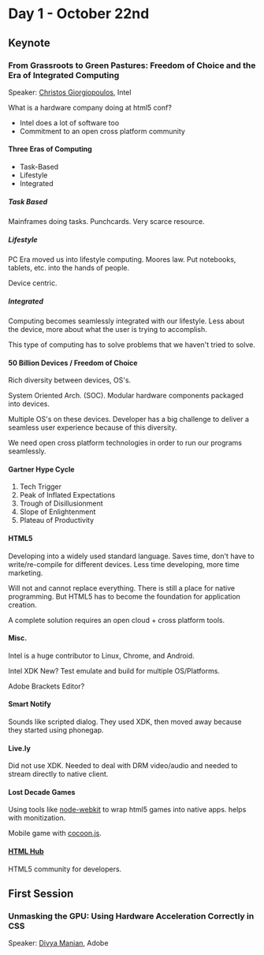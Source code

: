 # Day 1 - October 22nd

## Keynote

### From Grassroots to Green Pastures: Freedom of Choice and the Era of Integrated Computing
Speaker: [Christos Giorgiopoulos](http://html5devconf.com/speakers/christos_georgiopoulos.html), Intel

What is a hardware company doing at html5 conf?

* Intel does a lot of software too
* Commitment to an open cross platform community

#### Three Eras of Computing

* Task-Based
* Lifestyle
* Integrated

##### Task Based

Mainframes doing tasks. Punchcards. Very scarce resource.

##### Lifestyle

PC Era moved us into lifestyle computing. Moores law. Put notebooks, tablets, etc. into the hands of people. 

Device centric.

##### Integrated

Computing becomes seamlessly integrated with our lifestyle. Less about the device, more about what the user is trying to accomplish.

This type of computing has to solve problems that we haven't tried to solve.

#### 50 Billion Devices / Freedom of Choice

Rich diversity between devices, OS's.

System Oriented Arch. (SOC). Modular hardware components packaged into devices. 

Multiple OS's on these devices. Developer has a big challenge to deliver a seamless user experience because of this diversity.

We need open cross platform technologies in order to run our programs seamlessly.

#### Gartner Hype Cycle

1. Tech Trigger
2. Peak of Inflated Expectations
3. Trough of Disillusionment
4. Slope of Enlightenment
5. Plateau of Productivity

#### HTML5

Developing into a widely used standard language. Saves time, don't have to write/re-compile for different devices.
Less time developing, more time marketing.

Will not and cannot replace everything. There is still a place for native programming.
But HTML5 has to become the foundation for application creation.

A complete solution requires an open cloud + cross platform tools.

#### Misc.

Intel is a huge contributor to Linux, Chrome, and Android.

Intel XDK New? Test emulate and build for multiple OS/Platforms.

Adobe Brackets Editor?

#### Smart Notify

Sounds like scripted dialog. They used XDK, then moved away because they started using phonegap.

#### Live.ly

Did not use XDK. Needed to deal with DRM video/audio and needed to stream directly to native client.

#### Lost Decade Games 

Using tools like [node-webkit](https://github.com/rogerwang/node-webkit) to wrap html5 games into native apps. helps with monitization.

Mobile game with [cocoon.js](http://www.ludei.com/tech/cocoonjs). 

#### [HTML Hub](http://html5hub.com/)

HTML5 community for developers.

## First Session

### Unmasking the GPU: Using Hardware Acceleration Correctly in CSS
Speaker: [Divya Manian](http://html5devconf.com/speakers/divya_manian.html), Adobe
